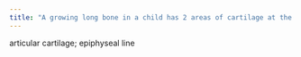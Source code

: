 ```yaml
---
title: "A growing long bone in a child has 2 areas of cartilage at the epiphysis. These 2 areas are the ______________________ and _______________________."
---
```

articular cartilage; epiphyseal line

